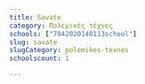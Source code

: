 ```yaml
---
title: Savate
category: Πολεμικές τέχνες
schools: ["7042020140113school"]
slug: savate
slugCategory: polemikes-texnes
schoolscount: 1

---
```




